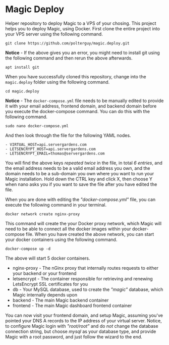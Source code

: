 
# Magic Deploy

Helper repository to deploy Magic to a VPS of your chosing. This project helps you to deploy Magic,
using Docker. First clone the entire project into your VPS server using the following command.

```
git clone https://github.com/polterguy/magic.deploy.git
```

**Notice** - If the above gives you an error, you might need to install git using the following
command and then rerun the above afterwards.

```
apt install git
```

When you have successfully cloned this repository, change into the `magic.deploy` folder
using the following command.

```
cd magic.deploy
```

**Notice** - The `docker-compose.yml` file needs to be manually edited to provide it with your
email address, frontend domain, and backend domain before you execute the docker-compose command.
You can do this with the following command.

```
sudo nano docker-compose.yml
```

And then look through the file for the following YAML nodes.

```
- VIRTUAL_HOST=api.servergardens.com
- LETSENCRYPT_HOST=api.servergardens.com
- LETSENCRYPT_EMAIL=thomas@servergardens.com
```

You will find the above keys _repeated twice_ in the file, in total _6 entries_, and the email
address needs to be a valid email address you own, and the domain needs to be a sub-domain you own
where you want to run your Magic installation. Hold down the CTRL key and click X, then choose Y
when nano asks you if you want to save the file after you have edited the file.

When you are done with editing the _"docker-compose.yml"_ file, you can execute the following command
in your terminal.

```
docker network create nginx-proxy
```

This command will create the your Docker proxy network, which Magic will need to be able to connect
all the docker images within your docker-compose file. When you have created the above network, you
can start your docker containers using the following command.

```
docker-compose up -d
```

The above will start 5 docker containers.

* nginx-proxy - The nGinx proxy that internally routes requests to either your backend or your frontend
* letsencrypt - The container responsible for retrieving and renewing LetsEncrypt SSL certificates for you
* db - Your MySQL database, used to create the _"magic"_ database, which Magic internally depends upon
* backend - The main Magic backend container
* frontend - The main Magic dashboard frontend container

You can now visit your frontend domain, and setup Magic, assuming you've pointed your DNS A records to
the IP address of your virtual server. Notice, to configure Magic login with _"root/root"_ and do _not_
change the database connection string, but choose _mysql_ as your database type, and provide Magic with
a root password, and just follow the wizard to the end.
